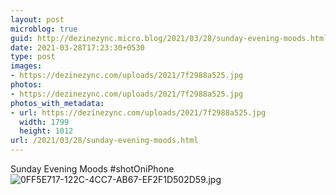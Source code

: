 ```yaml
---
layout: post
microblog: true
guid: http://dezinezync.micro.blog/2021/03/28/sunday-evening-moods.html
date: 2021-03-28T17:23:30+0530
type: post
images:
- https://dezinezync.com/uploads/2021/7f2988a525.jpg
photos:
- https://dezinezync.com/uploads/2021/7f2988a525.jpg
photos_with_metadata:
- url: https://dezinezync.com/uploads/2021/7f2988a525.jpg
  width: 1799
  height: 1012
url: /2021/03/28/sunday-evening-moods.html
---
```

Sunday Evening Moods #shotOniPhone 
![0FF5E717-122C-4CC7-AB67-EF2F1D502D59.jpg](https://dezinezync.com/uploads/2021/7f2988a525.jpg)

